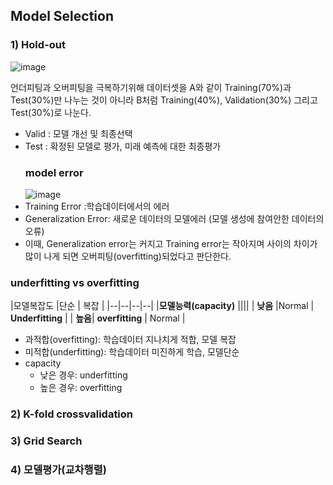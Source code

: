 

## Model Selection

### 1) Hold-out
![image](https://user-images.githubusercontent.com/45659433/142563379-0be5863f-a426-4751-a026-6b25812f10b6.png)

언더피팅과 오버피팅을 극복하기위해 데이터셋을 A와 같이 Training(70%)과 Test(30%)만 나누는 것이 아니라 B처럼 Training(40%), Validation(30%) 그리고 Test(30%)로 나눈다. 
- Valid : 모델 개선 및 최종선택
- Test : 확정된 모델로 평가, 미래 예측에 대한 최종평가 
	### model error
	![image](https://user-images.githubusercontent.com/45659433/142564184-cca70a7e-9b8e-4973-91bc-45e64b71bcb1.png)
- Training Error :학습데이터에서의 에러
- Generalization Error: 새로운 데이터의 모델에러 (모델 생성에 참여안한 데이터의 오류)
- 이때, Generalization error는 커지고 Training error는 작아지며 사이의 차이가 많이 나게 되면 오버피팅(overfitting)되었다고 판단한다.

### underfitting vs overfitting
|모델복잡도  |단순  | 복잡 |
|--|--|--|--|
|**모델능력(capacity)**  ||||
| **낮음** |Normal  | **Underfitting** |
| **높음**| **overfitting** | Normal  |

- 과적합(overfitting): 학습데이터 지나치게 적합, 모델 복잡
- 미적합(underfitting): 학습데이터 미진하게 학습, 모델단순
- capacity 
	- 낮은 경우: underfitting
	-  높은 경우: overfitting 

### 2) K-fold crossvalidation
### 3) Grid Search
### 4) 모델평가(교차행렬)
<!--stackedit_data:
eyJoaXN0b3J5IjpbLTQyNDYyMTc3OSwtNDk2MzI5NTM4LC0xOD
M4MTM3NjQxLDE1ODE4NzcwMDYsLTU5ODg3NTAzMl19
-->